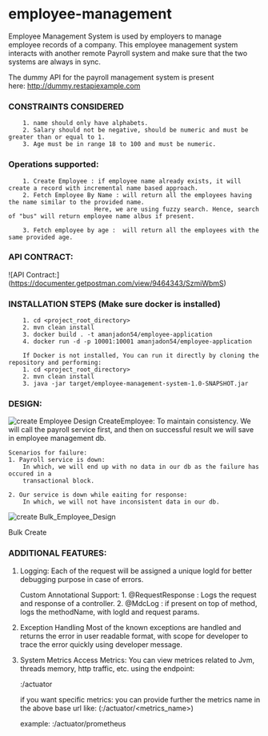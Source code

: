 # employee-management
Employee Management System is used by employers to manage employee records of a company. This employee management system interacts with another
remote Payroll system and make sure that the two systems are always in sync. 

The dummy API for the payroll management system is present here: http://dummy.restapiexample.com

### CONSTRAINTS CONSIDERED
        1. name should only have alphabets.
        2. Salary should not be negative, should be numeric and must be greater than or equal to 1.
        3. Age must be in range 18 to 100 and must be numeric.
    

### Operations supported:
        1. Create Employee : if employee name already exists, it will create a record with incremental name based approach.
        2. Fetch Employee By Name : will return all the employees having the name similar to the provided name. 
                            Here, we are using fuzzy search. Hence, search of "bus" will return employee name albus if present.
                            
        3. Fetch employee by age :  will return all the employees with the same provided age.

### API CONTRACT:
![API Contract:] (https://documenter.getpostman.com/view/9464343/SzmiWbmS)

### INSTALLATION STEPS (Make sure docker is installed)

        1. cd <project_root_directory>
        2. mvn clean install
        3. docker build . -t amanjadon54/employee-application
        4. docker run -d -p 10001:10001 amanjadon54/employee-application

        If Docker is not installed, You can run it directly by cloning the repository and performing:
        1. cd <project_root_directory>
        2. mvn clean install
        3. java -jar target/employee-management-system-1.0-SNAPSHOT.jar


### DESIGN:
![create Employee Design](https://github.com/amanjadon54/employee-management/blob/master/design/cretateEmployeeDesign.png?raw=true)
CreateEmployee:
    To maintain consistency. We will call the payroll service first, and then on successful result we will save in employee
    management db.
    
    Scenarios for failure:
    1. Payroll service is down: 
        In which, we will end up with no data in our db as the failure has occured in a 
        transactional block.
        
    2. Our service is down while eaiting for response:
        In which, we will not have inconsistent data in our db.

![create Bulk_Employee_Design](https://github.com/amanjadon54/employee-management/blob/master/design/cretateBulkEmployeeDesign.png?raw=true)

Bulk Create

### ADDITIONAL FEATURES:
1. Logging: 
Each of the request will be assigned a unique logId for better debugging purpose in case of errors.

    Custom Annotational Support:
        1. @RequestResponse : Logs the request and response of a controller.
        2. @MdcLog : if present on top of method, logs the methodName, with logId and request params.

2. Exception Handling
    Most of the known exceptions are handled and returns the error in user readable format, with scope for developer
    to trace the error quickly using developer message.
    
3. System Metrics
    Access Metrics:
    You can view metrices related to Jvm, threads memory, http traffic, etc. using the endpoint:
    
    <host>:<port>/actuator
    
    if you want specific metrics:
    you can provide further the metrics name in the above base url like:
    (<host>:<port>/actuator/<metrics_name>)
    
    example:
    <host>:<port>/actuator/prometheus
    
   
